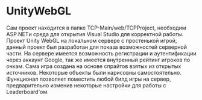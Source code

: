 # UnityWebGL
Сам проект находится в папке TCP-Main/web/TCPProject, необходим ASP.NETи среда для открытия Visual Studio для корректной работы.
Проект Unity WebGL на локальном сервере с простенькой игрой, данный проект был разработан для показа возможностей серверной части.
На сервере имеется возможность регистрации и аутентификации через аккаунт Google, так же имеется внутренный рейтинг игроков по очкам.
Сама игра создана на основе спрайтов взятых из открытых источников. Некоторые объекты были нарисовны самостоятельно.
Функционал позволяет поместить любой билд игры на сервер, предварительно изменив некоторые настройки для работы с Leaderboard'ом.
